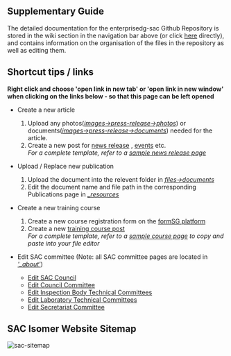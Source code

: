 ## Supplementary Guide 
The detailed documentation for the enterprisedg-sac Github Repository is stored in the wiki section in the navigation bar above (or click [here](https://github.com/isomerpages/enterprisesg-sac/wiki) directly), and contains information on the organisation of the files in the repository as well as editing them. 

## Shortcut tips / links
**Right click and choose 'open link in new tab' or 'open link in new window' when clicking on the links below - so that this page can be left opened**

* Create a new article
  1. Upload any photos([*images->press-release->photos*](https://github.com/isomerpages/enterprisesg-sac/upload/staging/images/press-release/photos)) or documents([*images->press-release->documents*](https://github.com/isomerpages/enterprisesg-sac/upload/staging/images/press-release/documents)) needed for the article.  
  2. Create a new post for [news release](https://github.com/isomerpages/enterprisesg-sac/new/staging/newsroom/news-releases/_posts?filename=YYYY-MM-DD-title-of-post.md&value=---%0Alayout:+post%0Atitle:+"Title+of+Post"%0Adate:+YYYY-MM-DD%0Apermalink:+/newsroom/news-releases/title-of-post%0A---%0A<!--+example+syntax+for+image:+![Image+name](/images/press-release/photos/{image-name.jpg})+-->) , [events](https://github.com/isomerpages/enterprisesg-sac/new/staging/newsroom/events/_posts?filename=YYYY-MM-DD-title-of-post.md&value=---%0Alayout:+post%0Atitle:+Title+of+Post%0Adate:+YYYY-MM-DD%0Apermalink:+/newsroom/news-releases/title-of-post%0A---%0A<!--+example+syntax+for+image:+![Image+name](/images/press-release/photos/{image-name.jpg})+-->) etc.  
    *For a complete template, refer to a [sample news release page](https://github.com/isomerpages/enterprisesg-sac/edit/staging/newsroom/news-releases/_posts/2019-08-08-breaking-into-new-markets-with-accreditation.md)*
 
* Upload / Replace new publication
  1. Upload the document into the relevent folder in [*files->documents*](https://github.com/isomerpages/enterprisesg-sac/tree/staging/files/documents)
  2. Edit the document name and file path in the corresponding Publications page in [*_resources*](https://github.com/isomerpages/enterprisesg-sac/tree/staging/_resources)

* Create a new training course
  1. Create a new course registration form on the [formSG platform](https://form.gov.sg)
  2. Create a new [training course post](https://github.com/isomerpages/enterprisesg-sac/new/staging/courses/_posts?filename=YYYY-MM-DD-title-of-course-page.md&value=---%0Alayout:+simple-page%0Atitle:+"Title+of+Course+Page"%0Acourse_date:+DD+Month+YYYY%0Apermalink:+/services/training/courses-2019/title-of-course-page%0A---)  
  *For a complete template, refer to a [sample course page](https://github.com/isomerpages/enterprisesg-sac/edit/staging/courses/_posts/2019-07-17-Training-Course-on-SAC-CT-17.md) to copy and paste into your file editor*

* Edit SAC committee (Note: all SAC committee pages are located in [*'_about'*](https://github.com/isomerpages/enterprisesg-sac/tree/staging/_about))
  * [Edit SAC Council](https://github.com/isomerpages/enterprisesg-sac/edit/staging/_about/03a-sac-council.md)
  * [Edit Council Committee](https://github.com/isomerpages/enterprisesg-sac/edit/staging/_about/03b-council-committees.md)
  * [Edit Inspection Body Technical Committees](https://github.com/isomerpages/enterprisesg-sac/edit/staging/_about/03c-inspection-body-technical-committees.md)
  * [Edit Laboratory Technical Committees](https://github.com/isomerpages/enterprisesg-sac/edit/staging/_about/03d-laboratory-technical-committees.md)
  * [Edit Secretariat Committee](https://github.com/isomerpages/enterprisesg-sac/edit/staging/_about/03e-secretariat.md)


## SAC Isomer Website Sitemap
![sac-sitemap](https://user-images.githubusercontent.com/50573648/62927570-64578e00-bde9-11e9-8683-e7fccf1d583c.jpg)
